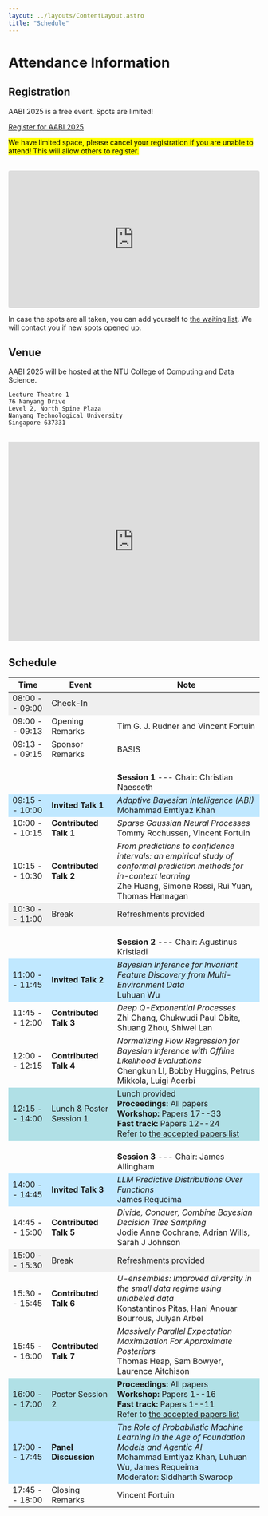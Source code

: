 ```yaml
---
layout: ../layouts/ContentLayout.astro
title: "Schedule"
---
```


# Attendance Information

## Registration

AABI 2025 is a free event. Spots are limited!

<a href="https://lu.ma/event/evt-a43Ub7unw7DznzM"
class="luma-checkout--button"
data-luma-action="checkout"
data-luma-event-id="evt-a43Ub7unw7DznzM">Register for AABI 2025</a>

<script id="luma-checkout" src="https://embed.lu.ma/checkout-button.js"></script>

<mark>We have limited space, please cancel your registration if you are unable to attend! This will allow others to register.</mark>

<br />

<iframe
  src="https://lu.ma/embed/calendar/cal-JtIkTVGMG0J8eGF/events"
  width="100%"
  height="275"
  frameborder="0"
  style="border: 0px solid #bfcbda88; border-radius: 4px;"
  allowfullscreen=""
  aria-hidden="false"
  tabindex="0"
></iframe>

<br />

In case the spots are all taken, you can add yourself to [the waiting list](https://forms.gle/Xzm1a8XNheGDHCZPA).
We will contact you if new spots opened up.

## Venue

AABI 2025 will be hosted at the NTU College of Computing and Data Science.

    Lecture Theatre 1
    76 Nanyang Drive
    Level 2, North Spine Plaza
    Nanyang Technological University
    Singapore 637331

<br />

<div style="align='center';max-width:100%;list-style:none; transition: none;overflow:hidden;width:100%;height:400px;"><div id="embed-map-canvas" style="height:100%; width:100%;max-width:100%;"><iframe style="height:100%;width:100%;border:0;" frameborder="0" src="https://www.google.com/maps/embed/v1/place?q=Lecture+Theatre+1+76+Nanyang+Drive+Level+2,+North+Spine+Plaza+Nanyang+Technological+University+Singapore+637331&key=AIzaSyBFw0Qbyq9zTFTd-tUY6dZWTgaQzuU17R8"></iframe></div><style>#embed-map-canvas img{max-height:none;max-width:none!important;background:none!important;}</style></div>

## Schedule

<style>
  .colorized tbody tr:nth-child(1),
  .colorized tr:nth-child(8),
  .colorized tr:nth-child(17) { 
    background: #efefef; 
  }

  .colorized tr:nth-child(5),
  .colorized tr:nth-child(10),
  .colorized tr:nth-child(15),
  .colorized tr:nth-child(21) { 
    background: #c0e8ff; 
  }

  .colorized tr:nth-child(13),
  .colorized tr:nth-child(20) { 
    background: #b0e0e6; 
  }

  @media (prefers-color-scheme: dark) {
  .colorized tbody tr:nth-child(1),
  .colorized tr:nth-child(8),
  .colorized tr:nth-child(17) { 
      background: #111; 
    }

  .colorized tr:nth-child(5),
  .colorized tr:nth-child(10),
  .colorized tr:nth-child(15),
  .colorized tr:nth-child(21) { 
      background: #2b6cb0; 
    }

  .colorized tr:nth-child(13),
  .colorized tr:nth-child(20) { 
      background: #3a5f66; 
    }
  }
</style>

<div class="colorized">

| **Time**       | **Event**                | **Note**                                                                                                                                                                                |
| -------------- | ------------------------ | --------------------------------------------------------------------------------------------------------------------------------------------------------------------------------------- |
| 08:00 -- 09:00 | Check-In                 |                                                                                                                                                                                         |
| 09:00 -- 09:13 | Opening Remarks          | Tim G. J. Rudner and Vincent Fortuin                                                                                                                                                    |
| 09:13 -- 09:15 | Sponsor Remarks          | BASIS                                                                                                                                                                                   |
|                |                          | <br /> **Session 1** --- Chair: Christian Naesseth                                                                                                                                      |
| 09:15 -- 10:00 | **Invited Talk 1**       | _Adaptive Bayesian Intelligence (ABI)_ <br /> Mohammad Emtiyaz Khan                                                                                                                     |
| 10:00 -- 10:15 | **Contributed Talk 1**   | _Sparse Gaussian Neural Processes_ <br /> Tommy Rochussen, Vincent Fortuin                                                                                                              |
| 10:15 -- 10:30 | **Contributed Talk 2**   | _From predictions to confidence intervals: an empirical study of conformal prediction methods for in-context learning_ <br /> Zhe Huang, Simone Rossi, Rui Yuan, Thomas Hannagan        |
| 10:30 -- 11:00 | Break                    | Refreshments provided                                                                                                                                                                   |
|                |                          | <br /> **Session 2** --- Chair: Agustinus Kristiadi                                                                                                                                     |
| 11:00 -- 11:45 | **Invited Talk 2**       | _Bayesian Inference for Invariant Feature Discovery from Multi-Environment Data_ <br /> Luhuan Wu                                                                                       |
| 11:45 -- 12:00 | **Contributed Talk 3**   | _Deep Q-Exponential Processes_ <br /> Zhi Chang, Chukwudi Paul Obite, Shuang Zhou, Shiwei Lan                                                                                           |
| 12:00 -- 12:15 | **Contributed Talk 4**   | _Normalizing Flow Regression for Bayesian Inference with Offline Likelihood Evaluations_ <br /> Chengkun LI, Bobby Huggins, Petrus Mikkola, Luigi Acerbi                                |
| 12:15 -- 14:00 | Lunch & Poster Session 1 | Lunch provided <br /> **Proceedings:** All papers <br /> **Workshop:** Papers 17--33 <br /> **Fast track:** Papers 12--24 <br /> Refer to [the accepted papers list](/accepted)         |
|                |                          | <br /> **Session 3** --- Chair: James Allingham                                                                                                                                         |
| 14:00 -- 14:45 | **Invited Talk 3**       | _LLM Predictive Distributions Over Functions_ <br /> James Requeima                                                                                                                     |
| 14:45 -- 15:00 | **Contributed Talk 5**   | _Divide, Conquer, Combine Bayesian Decision Tree Sampling_ <br /> Jodie Anne Cochrane, Adrian Wills, Sarah J Johnson                                                                    |
| 15:00 -- 15:30 | Break                    | Refreshments provided                                                                                                                                                                   |
| 15:30 -- 15:45 | **Contributed Talk 6**   | _U-ensembles: Improved diversity in the small data regime using unlabeled data_ <br /> Konstantinos Pitas, Hani Anouar Bourrous, Julyan Arbel                                           |
| 15:45 -- 16:00 | **Contributed Talk 7**   | _Massively Parallel Expectation Maximization For Approximate Posteriors_ <br /> Thomas Heap, Sam Bowyer, Laurence Aitchison                                                             |
| 16:00 -- 17:00 | Poster Session 2         | **Proceedings:** All papers <br /> **Workshop:** Papers 1--16 <br /> **Fast track:** Papers 1--11 <br /> Refer to [the accepted papers list](/accepted)                                 |
| 17:00 -- 17:45 | **Panel Discussion**     | _The Role of Probabilistic Machine Learning in the Age of Foundation Models and Agentic AI_ <br /> Mohammad Emtiyaz Khan, Luhuan Wu, James Requeima <br /> Moderator: Siddharth Swaroop |
| 17:45 -- 18:00 | Closing Remarks          | Vincent Fortuin                                                                                                                                                                         |

</div>
